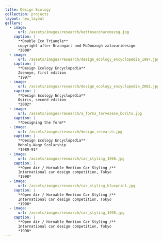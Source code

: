 ```yaml
---
title: Design Ecology
collection: projects
layout: new_layout
gallery:
  - image:
      url: /assets/images/research/kettosecoharomszog.jpg
    caption: |
      **Double Eco Triangle**
      copyright after Braungart and McDonaugh zalavaridesign
      *2008*
  - image:
      url: /assets/images/research/design_ecology_encyclopedia_1997.jpg
    caption: |
      **Design Ecology Encyclopedia**
      Zsennye, first edition
      *1997*
  - image:
      url: /assets/images/research/design_ecology_encyclopedia_2002.jpg
    caption: |
      **Design Ecology Encyclopedia**
      Osiris, second edition
      *2002*
  - image:
      url: /assets/images/research/a_forma_tervezese_borito.jpg
    caption: |
      **Designing the form**
  - image:
      url: /assets/images/research/design_research.jpg
    caption: |
      **Design Ecology Encyclopedia**
      Moholy-Nagy Scolarship
      *1989-91*
  - image:
      url: /assets/images/research/car_styling_1998.jpg
    caption: |
      **Open Air / Horoable Mention Car Styling /**
      International car design competition, Tokyo
      *1998*
  - image:
      url: /assets/images/research/car_styling_blueprint.jpg
    caption: |
      **Open Air / Horoable Mention Car Styling /**
      International car design competition, Tokyo
      *1998*
  - image:
      url: /assets/images/research/car_styling_1998.jpg
    caption: |
      **Open Air / Horoable Mention Car Styling /**
      International car design competition, Tokyo
      *1998*
---
```


